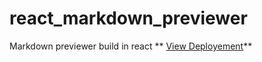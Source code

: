 # react_markdown_previewer
Markdown previewer build in react
** [View Deployement](https://santiagopemo.github.io/react_markdown_previewer/)**
